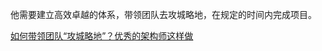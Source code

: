 他需要建立高效卓越的体系，带领团队去攻城略地，在规定的时间内完成项目。


[如何带领团队“攻城略地”？优秀的架构师这样做](https://www.infoq.cn/article/4bxV-oXYDHDQ3KGzWm97)
